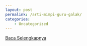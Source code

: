 ```yaml
---
layout: post
permalink: /arti-mimpi-guru-galak/
categories:
    - Uncategorized
---
```


[Baca Selengkapnya](/01)
